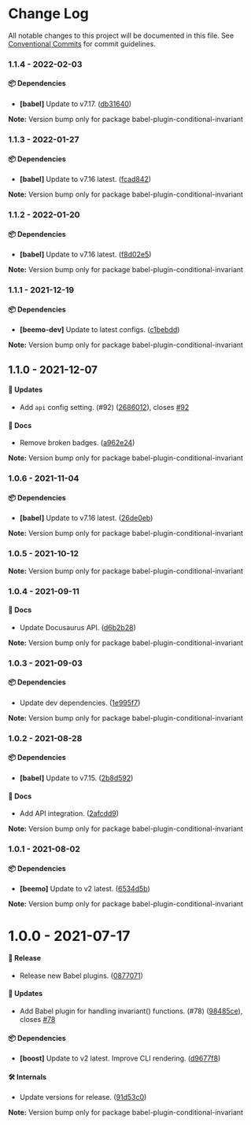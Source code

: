 # Change Log

All notable changes to this project will be documented in this file.
See [Conventional Commits](https://conventionalcommits.org) for commit guidelines.

### 1.1.4 - 2022-02-03

#### 📦 Dependencies

- **[babel]** Update to v7.17. ([db31640](https://github.com/milesj/packemon/commit/db31640))

**Note:** Version bump only for package babel-plugin-conditional-invariant





### 1.1.3 - 2022-01-27

#### 📦 Dependencies

- **[babel]** Update to v7.16 latest. ([fcad842](https://github.com/milesj/packemon/commit/fcad842))

**Note:** Version bump only for package babel-plugin-conditional-invariant





### 1.1.2 - 2022-01-20

#### 📦 Dependencies

- **[babel]** Update to v7.16 latest. ([f8d02e5](https://github.com/milesj/packemon/commit/f8d02e5))

**Note:** Version bump only for package babel-plugin-conditional-invariant





### 1.1.1 - 2021-12-19

#### 📦 Dependencies

- **[beemo-dev]** Update to latest configs. ([c1bebdd](https://github.com/milesj/packemon/commit/c1bebdd))

**Note:** Version bump only for package babel-plugin-conditional-invariant





## 1.1.0 - 2021-12-07

#### 🚀 Updates

- Add `api` config setting. (#92) ([2686012](https://github.com/milesj/packemon/commit/2686012)), closes [#92](https://github.com/milesj/packemon/issues/92)

#### 📘 Docs

- Remove broken badges. ([a962e24](https://github.com/milesj/packemon/commit/a962e24))

**Note:** Version bump only for package babel-plugin-conditional-invariant





### 1.0.6 - 2021-11-04

#### 📦 Dependencies

- **[babel]** Update to v7.16 latest. ([26de0eb](https://github.com/milesj/packemon/commit/26de0eb))

**Note:** Version bump only for package babel-plugin-conditional-invariant





### 1.0.5 - 2021-10-12

**Note:** Version bump only for package babel-plugin-conditional-invariant





### 1.0.4 - 2021-09-11

#### 📘 Docs

- Update Docusaurus API. ([d6b2b28](https://github.com/milesj/packemon/commit/d6b2b28))

**Note:** Version bump only for package babel-plugin-conditional-invariant





### 1.0.3 - 2021-09-03

#### 📦 Dependencies

- Update dev dependencies. ([1e995f7](https://github.com/milesj/packemon/commit/1e995f7))

**Note:** Version bump only for package babel-plugin-conditional-invariant





### 1.0.2 - 2021-08-28

#### 📦 Dependencies

- **[babel]** Update to v7.15. ([2b8d592](https://github.com/milesj/packemon/commit/2b8d592))

#### 📘 Docs

- Add API integration. ([2afcdd9](https://github.com/milesj/packemon/commit/2afcdd9))

**Note:** Version bump only for package babel-plugin-conditional-invariant





### 1.0.1 - 2021-08-02

#### 📦 Dependencies

- **[beemo]** Update to v2 latest. ([6534d5b](https://github.com/milesj/packemon/commit/6534d5b))

**Note:** Version bump only for package babel-plugin-conditional-invariant





# 1.0.0 - 2021-07-17

#### 🎉 Release

- Release new Babel plugins. ([0877071](https://github.com/milesj/packemon/commit/0877071))

#### 🚀 Updates

- Add Babel plugin for handling invariant() functions. (#78) ([98485ce](https://github.com/milesj/packemon/commit/98485ce)), closes [#78](https://github.com/milesj/packemon/issues/78)

#### 📦 Dependencies

- **[boost]** Update to v2 latest. Improve CLI rendering. ([d9677f8](https://github.com/milesj/packemon/commit/d9677f8))

#### 🛠 Internals

- Update versions for release. ([91d53c0](https://github.com/milesj/packemon/commit/91d53c0))

**Note:** Version bump only for package babel-plugin-conditional-invariant
